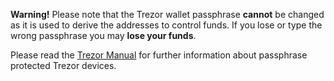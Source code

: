 **Warning!** Please note that the Trezor wallet passphrase **cannot** be changed
as it is used to derive the addresses to control funds. If you lose or type the
wrong passphrase you may **lose your funds**.

Please read the [Trezor Manual](https://doc.satoshilabs.com) for further
information about passphrase protected Trezor devices.
